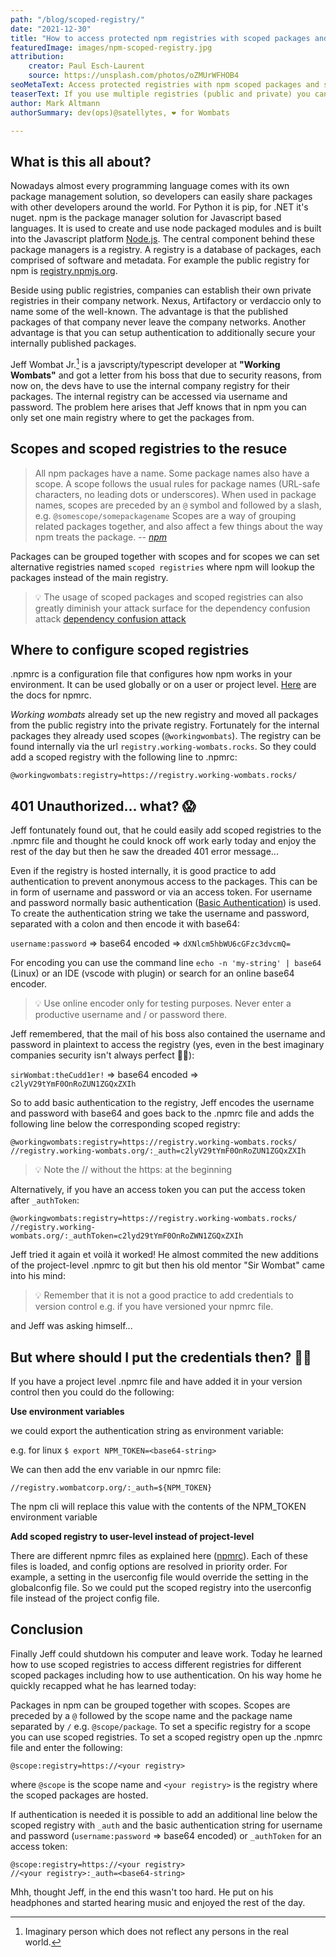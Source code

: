 ```yaml
---
path: "/blog/scoped-registry/"
date: "2021-12-30"
title: "How to access protected npm registries with scoped packages and scoped registries"
featuredImage: images/npm-scoped-registry.jpg
attribution:
    creator: Paul Esch-Laurent
    source: https://unsplash.com/photos/oZMUrWFHOB4
seoMetaText: Access protected registries with npm scoped packages and scoped registries
teaserText: If you use multiple registries (public and private) you can use npm and scoped registries to configure access to multiple registries even if they are protected.
author: Mark Altmann
authorSummary: dev(ops)@satellytes, ❤️ for Wombats

---
```

## What is this all about?

Nowadays almost every programming language comes with its own package management solution, so developers can easily share packages with other developers around the world. For Python it is pip, for .NET it's nuget. npm is the package manager solution for Javascript based languages. It is used to create and use node packaged modules and is built into the Javascript platform [Node.js](http://www.nodejs.org/). The central component behind these package managers is a registry. A registry is a database of packages, each comprised of software and metadata. For example the public registry for npm is [registry.npmjs.org](http://registry.npmjs.org).

Beside using public registries, companies can establish their own private registries in their company network. Nexus, Artifactory or verdaccio only to name some of the well-known. The advantage is that the published packages of that company never leave the company networks. Another advantage is that you can setup authentication to additionally secure your internally published packages.

Jeff Wombat Jr.[^1] is a javscripty/typescript developer at **"Working Wombats"** and got a letter from his boss that due to security reasons, from now on, the devs have to use the internal company registry for their packages. The internal registry can be accessed via username and password. The problem here arises that Jeff knows that in npm you can only set one main registry where to get the packages from.

[^1]: Imaginary person which does not reflect any persons in the real world.

## Scopes and scoped registries to the resuce

> All npm packages have a name. Some package names also have a scope. A scope follows the usual rules for package names (URL-safe characters, no leading dots or underscores). When used in package names, scopes are preceded by an `@` symbol and followed by a slash, e.g. `@somescope/somepackagename` Scopes are a way of grouping related packages together, and also affect a few things about the way npm treats the package.
> -- <cite>[npm](https://docs.npmjs.com/cli/v8/using-npm/scope)</cite>

Packages can be grouped together with scopes and for scopes we can set alternative registries named `scoped registries` where npm will lookup the packages instead of the main registry.

> 💡 The usage of scoped packages and scoped registries can also greatly diminish your attack surface for the dependency confusion attack [dependency confusion attack](https://snyk.io/blog/detect-prevent-dependency-confusion-attacks-npm-supply-chain-security/)

## Where to configure scoped registries

.npmrc is a configuration file that configures how npm works in your environment. It can be used globally or on a user or project level. [Here](https://docs.npmjs.com/cli/v8/configuring-npm/npmrc) are the docs for npmrc.

*Working wombats* already set up the new registry and moved all packages from the public registry into the private registry. Fortunately for the internal packages they already used scopes (`@workingwombats`). The registry can be found internally via the url `registry.working-wombats.rocks`. So they could add a scoped registry with the following line to .npmrc:

```
@workingwombats:registry=https://registry.working-wombats.rocks/
```
## 401 Unauthorized... what? 😱

Jeff fontunately found out, that he could easily add scoped registries to the .npmrc file and thought he could knock off work early today and enjoy the rest of the day but then he saw the dreaded 401 error message...

Even if the registry is hosted internally, it is good practice to add authentication to prevent anonymous access to the packages. This can be in form of username and password or via an access token. For username and password normally basic authentication ([Basic Authentication](https://en.wikipedia.org/wiki/Basic_access_authentication)) is used. To create the authentication string we take the username and password, separated with a colon and then encode it with base64:

`username:password` ⇒ base64 encoded ⇒ `dXNlcm5hbWU6cGFzc3dvcmQ=`

For encoding you can use the command line `echo -n 'my-string' | base64` (Linux) or an IDE (vscode with plugin) or search for an online base64 encoder.

>💡 Use online encoder only for testing purposes. Never enter a productive username and / or password there.

Jeff remembered, that the mail of his boss also contained the username and password in plaintext to access the registry (yes, even in the best imaginary companies security isn't always perfect 🤷‍♂️):

`sirWombat:theCudd1er!` ⇒ base64 encoded ⇒ `c2lyV29tYmF0OnRoZUN1ZGQxZXIh`

So to add basic authentication to the registry, Jeff encodes the username and password with base64 and goes back to the .npmrc file and adds the following line below the corresponding scoped registry:

```
@workingwombats:registry=https://registry.working-wombats.rocks/
//registry.working-wombats.org/:_auth=c2lyV29tYmF0OnRoZUN1ZGQxZXIh
```

>💡 Note the // without the https: at the beginning

Alternatively, if you have an access token you can put the access token after `_authToken`:

```
@workingwombats:registry=https://registry.working-wombats.rocks/
//registry.working-wombats.org/:_authToken=c2lyd29tYmF0OnRoZWN1ZGQxZXIh
```

Jeff tried it again et voilà it worked! He almost commited the new additions of the project-level .npmrc to git but then his old mentor "Sir Wombat" came into his mind:

>💡 Remember that it is not a good practice to add credentials to version control e.g. if you have versioned your npmrc file.

and Jeff was asking himself...
## But where should I put the credentials then? 🤷‍♂️

If you have a project level .npmrc file and have added it in your version control then you could do the following:

**Use environment variables**

we could export the authentication string as environment variable:

e.g. for linux `$ export NPM_TOKEN=<base64-string>`

We can then add the env variable in our npmrc file:

```
//registry.wombatcorp.org/:_auth=${NPM_TOKEN}
```

The npm cli will replace this value with the contents of the NPM_TOKEN environment variable
    
**Add scoped registry to user-level instead of project-level**

There are different npmrc files as explained here ([npmrc](https://docs.npmjs.com/cli/v8/configuring-npm/npmrc)). 
Each of these files is loaded, and config options are resolved in priority order. For example, a setting in the userconfig file would override the setting in the globalconfig file. So we could put the scoped registry into the userconfig file instead of the project config file.

## Conclusion

Finally Jeff could shutdown his computer and leave work. Today he learned how to use scoped registries to access different registries for different scoped packages including how to use authentication. On his way home he quickly recapped what he has learned today:

Packages in npm can be grouped together with scopes. Scopes are preceded by a `@` followed by the scope name and the package name separated by `/` e.g. `@scope/package`. To set a specific registry for a scope you can use scoped registries. To set a scoped registry open up the .npmrc file and enter the following:

```
@scope:registry=https://<your registry>
```

where `@scope` is the scope name and `<your registry>` is the registry where the scoped packages are hosted. 

If authentication is needed it is possible to add an additional line below the scoped registry with `_auth` and the basic authentication string for username and password (`username:password` ⇒ base64 encoded) or `_authToken` for an access token:

```
@scope:registry=https://<your registry>
//<your registry>:_auth=<base64-string>
```

Mhh, thought Jeff, in the end this wasn't too hard. He put on his headphones and started hearing music and enjoyed the rest of the day.


